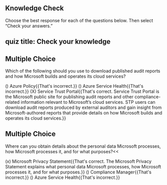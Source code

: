 ## Knowledge Check

Choose the best response for each of the questions below. Then select “Check your answers.”

## quiz title: Check your knowledge

## Multiple Choice

Which of the following should you use to download published audit reports and how Microsoft builds and operates its cloud services?

() Azure Policy{{That's incorrect.}}
() Azure Service Health{{That's incorrect.}}
(X) Service Trust Portal{{That's correct. Service Trust Portal is the Microsoft public site for publishing audit reports and other compliance-related information relevant to Microsoft’s cloud services. STP users can download audit reports produced by external auditors and gain insight from Microsoft-authored reports that provide details on how Microsoft builds and operates its cloud services.}}

## Multiple Choice

Where can you obtain details about the personal data Microsoft processes, how Microsoft processes it, and for what purposes?<<

(x) Microsoft Privacy Statement{{That's correct. The Microsoft Privacy Statement explains what personal data Microsoft processes, how Microsoft processes it, and for what purposes.}}
() Compliance Manager{{That's incorrect.}}
() Azure Service Health{{That's incorrect.}}


